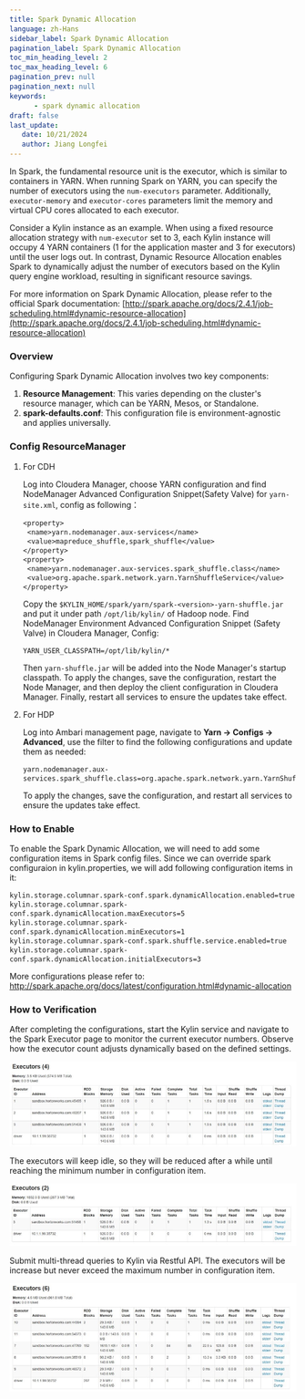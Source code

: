 ```yaml
---
title: Spark Dynamic Allocation
language: zh-Hans
sidebar_label: Spark Dynamic Allocation
pagination_label: Spark Dynamic Allocation
toc_min_heading_level: 2
toc_max_heading_level: 6
pagination_prev: null
pagination_next: null
keywords:
      - spark dynamic allocation
draft: false
last_update:
   date: 10/21/2024
   author: Jiang Longfei
---
```


In Spark, the fundamental resource unit is the executor, which is similar to containers in YARN. When running Spark on YARN, you can specify the number of executors using the `num-executors` parameter. Additionally, `executor-memory` and `executor-cores` parameters limit the memory and virtual CPU cores allocated to each executor.

Consider a Kylin instance as an example. When using a fixed resource allocation strategy with `num-executor` set to 3, each Kylin instance will occupy 4 YARN containers (1 for the application master and 3 for executors) until the user logs out. In contrast, Dynamic Resource Allocation enables Spark to dynamically adjust the number of executors based on the Kylin query engine workload, resulting in significant resource savings.

For more information on Spark Dynamic Allocation, please refer to the official Spark documentation: [http://spark.apache.org/docs/2.4.1/job-scheduling.html#dynamic-resource-allocation](http://spark.apache.org/docs/2.4.1/job-scheduling.html#dynamic-resource-allocation)


### Overview

Configuring Spark Dynamic Allocation involves two key components:

1. **Resource Management**: This varies depending on the cluster's resource manager, which can be YARN, Mesos, or Standalone.
2. **spark-defaults.conf**: This configuration file is environment-agnostic and applies universally.

### Config ResourceManager
1. For CDH

   Log into Cloudera Manager, choose YARN configuration and find NodeManager Advanced Configuration Snippet(Safety Valve) for `yarn-site.xml`, config as following：

   ```
   <property>
    <name>yarn.nodemanager.aux-services</name>
    <value>mapreduce_shuffle,spark_shuffle</value>
   </property>
   <property>
    <name>yarn.nodemanager.aux-services.spark_shuffle.class</name>
    <value>org.apache.spark.network.yarn.YarnShuffleService</value>
   </property>
   ```

   Copy the `$KYLIN_HOME/spark/yarn/spark-<version>-yarn-shuffle.jar` and put it under path `/opt/lib/kylin/` of Hadoop node. Find NodeManager Environment Advanced Configuration Snippet  (Safety Valve) in Cloudera Manager, Config:

   ```shell
   YARN_USER_CLASSPATH=/opt/lib/kylin/*
   ```
   Then `yarn-shuffle.jar` will be added into the Node Manager's startup classpath. To apply the changes, save the configuration, restart the Node Manager, and then deploy the client configuration in Cloudera Manager. Finally, restart all services to ensure the updates take effect.

2. For HDP

   Log into Ambari management page, navigate to **Yarn -> Configs -> Advanced**, use the filter to find the following configurations and update them as needed:
   ```shell
   yarn.nodemanager.aux-services.spark_shuffle.class=org.apache.spark.network.yarn.YarnShuffleService
   ```

   To apply the changes, save the configuration, and restart all services to ensure the updates take effect.

### How to Enable
To enable the Spark Dynamic Allocation, we will need to add some configuration items in Spark config files. Since we can override spark configuraion in kylin.properties, we will add following configuration items in it:

```shell
kylin.storage.columnar.spark-conf.spark.dynamicAllocation.enabled=true
kylin.storage.columnar.spark-conf.spark.dynamicAllocation.maxExecutors=5
kylin.storage.columnar.spark-conf.spark.dynamicAllocation.minExecutors=1
kylin.storage.columnar.spark-conf.spark.shuffle.service.enabled=true
kylin.storage.columnar.spark-conf.spark.dynamicAllocation.initialExecutors=3
```

More configurations please refer to: 
http://spark.apache.org/docs/latest/configuration.html#dynamic-allocation

### How to Verification
After completing the configurations, start the Kylin service and navigate to the Spark Executor page to monitor the current executor numbers. Observe how the executor count adjusts dynamically based on the defined settings.

![](images/spark_executor_original.jpg)

The executors will keep idle, so they will be reduced after a while until reaching the minimum number in configuration item.

![](images/spark_executor_min.jpg)

Submit multi-thread queries to Kylin via Restful API. The executors will be increase but never exceed the maximum number in configuration item. 

![](images/spark_executor_max.jpg)
